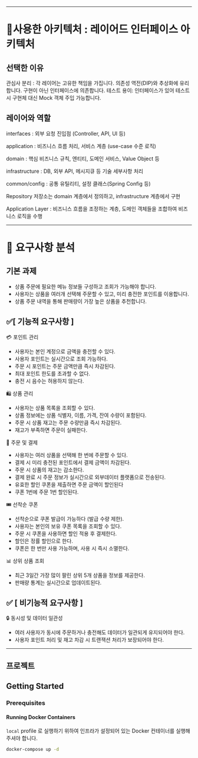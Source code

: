 



---------

# 📌사용한 아키텍처 : 레이어드 인터페이스 아키텍처

## 선택한 이유 

관심사 분리 : 각 레이어는 고유한 책임을 가집니다.
의존성 역전(DIP)와 추상화에 유리합니다. 구현이 아닌 인터페이스에 의존합니다.
테스트 용이: 인터페이스가 있어 테스트 시 구현체 대신 Mock 객체 주입 가능합니다.
  
## 레이어와 역할 

interfaces : 외부 요청 진입점 (Controller, API, UI 등)

application : 비즈니스 흐름 처리, 서비스 계층 (use-case 수준 로직)

domain : 핵심 비즈니스 규칙, 엔티티, 도메인 서비스, Value Object 등

infrastructure : DB, 외부 API, 메시지큐 등 기술 세부사항 처리

common/config : 공통 유틸리티, 설정 클래스(Spring Config 등)

Repository 저장소는 domain 계층에서 정의하고, infrastructure 계층에서 구현

Application Layer : 비즈니스 흐름을 조정하는 계층, 도메인 객체들을 조합하여 비즈니스 로직을 수행  



----------
# 📌 요구사항 분석

## 기본 과제
* 상품 주문에 필요한 메뉴 정보들 구성하고 조회가 가능해야 합니다.
* 사용자는 상품을 여러개 선택해 주문할 수 있고, 미리 충전한 포인트를 이용합니다.
* 상품 주문 내역을 통해 판매량이 가장 높은 상품을 추천합니다.

## ✅[ 기능적 요구사항 ]
💳 포인트 관리
- 사용자는 본인 계정으로 금액을 충전할 수 있다.
- 사용자 포인트는 실시간으로 조회 가능하다.
- 주문 시 포인트는 주문 금액만큼 즉시 차감된다.
- 최대 포인트 한도를 초과할 수 없다.
- 충전 시 음수는 허용하지 않는다.

🛍️ 상품 관리
- 사용자는 상품 목록을 조회할 수 있다.
- 상품 정보에는 상품 식별자, 이름, 가격, 잔여 수량이 포함된다.
- 주문 시 상품 재고는 주문 수량만큼 즉시 차감된다.
- 재고가 부족하면 주문이 실패한다.

📝 주문 및 결제
- 사용자는 여러 상품을 선택해 한 번에 주문할 수 있다.
- 결제 시 미리 충전된 포인트에서 결제 금액이 차감된다.
- 주문 시 상품의 재고는 감소한다.
- 결제 완료 시 주문 정보가 실시간으로 외부데이터 플랫폼으로 전송된다.
- 유효한 할인 쿠폰을 제출하면 주문 금액이 할인된다
- 쿠폰 1번에 주문 1번 할인된다.

🎟️ 선착순 쿠폰
- 선착순으로 쿠폰 발급이 가능하다 (발급 수량 제한).
- 사용자는 본인의 보유 쿠폰 목록을 조회할 수 있다.
- 주문 시 쿠폰을 사용하면 할인 적용 후 결제한다.
- 할인은 정률 할인으로 한다.
- 쿠폰은 한 번만 사용 가능하며, 사용 시 즉시 소멸한다.

📊 상위 상품 조회
- 최근 3일간 가장 많이 팔린 상위 5개 상품을 정보를 제공한다.
- 판매량 통계는 실시간으로 업데이트된다.


## ✅ [ 비기능적 요구사항 ]
🔒 동시성 및 데이터 일관성
- 여러 사용자가 동시에 주문하거나 충전해도 데이터가 일관되게 유지되어야 한다.
- 사용자 포인트 처리 및 재고 차감 시 트랜잭션 처리가 보장되어야 한다.  



------
## 프로젝트

## Getting Started

### Prerequisites

#### Running Docker Containers

`local` profile 로 실행하기 위하여 인프라가 설정되어 있는 Docker 컨테이너를 실행해주셔야 합니다.

```bash
docker-compose up -d
```